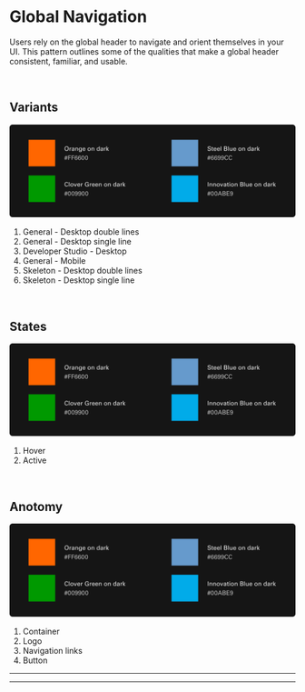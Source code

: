 # Global Navigation

Users rely on the global header to navigate and orient themselves in your UI. This pattern outlines some of the qualities that make a global header consistent, familiar, and usable.

</br>

## Variants

<img src="/assets/images/foundations/color-secondary.jpg" alt="Placeholder" style="max-width: 100%;" width="752">

1. General - Desktop double lines
2. General - Desktop single line
3. Developer Studio - Desktop
4. General - Mobile
5. Skeleton - Desktop double lines
6. Skeleton - Desktop single line

</br>

## States

<img src="/assets/images/foundations/color-secondary.jpg" alt="Placeholder" style="max-width: 100%;" width="752">

1. Hover
2. Active

</br>

## Anotomy

<img src="/assets/images/foundations/color-secondary.jpg" alt="Placeholder" style="max-width: 100%;" width="752">

1. Container
2. Logo
3. Navigation links
4. Button

___



___
